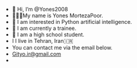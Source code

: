 - 👋 Hi, I’m @Yones2008
- 👨🏻‍💻My name is Yones MortezaPoor. 
- 👀 I am interested in Python artificial intelligence. 
- 🌱 I am currently a trainee. 
- 💞️ I am a high school student. 
- I I live in Tehran, Iran🇮🇷
- You can contact me via the email below.
- Gityo.ir@gmail.com
- 

<!---
Yones2008/Yones2008 is a ✨ special ✨ repository because its `README.md` (this file) appears on your GitHub profile.
You can click the Preview link to take a look at your changes.
--->
